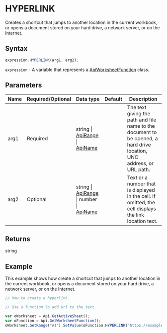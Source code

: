 # HYPERLINK

Creates a shortcut that jumps to another location in the current workbook, or opens a document stored on your hard drive, a network server, or on the Internet.

## Syntax

```javascript
expression.HYPERLINK(arg1, arg2);
```

`expression` - A variable that represents a [ApiWorksheetFunction](../ApiWorksheetFunction.md) class.

## Parameters

| **Name** | **Required/Optional** | **Data type** | **Default** | **Description** |
| ------------- | ------------- | ------------- | ------------- | ------------- |
| arg1 | Required | string \| [ApiRange](../../ApiRange/ApiRange.md) \| [ApiName](../../ApiName/ApiName.md) |  | The text giving the path and file name to the document to be opened, a hard drive location, UNC address, or URL path. |
| arg2 | Optional | string \| [ApiRange](../../ApiRange/ApiRange.md) \| number \| [ApiName](../../ApiName/ApiName.md) |  | Text or a number that is displayed in the cell. If omitted, the cell displays the link location text. |

## Returns

string

## Example

This example shows how create a shortcut that jumps to another location in the current workbook, or opens a document stored on your hard drive, a network server, or on the Internet.

```javascript editor-xlsx
// How to create a hyperlink.

// Use a function to add url to the text.

var oWorksheet = Api.GetActiveSheet();
var oFunction = Api.GetWorksheetFunction();
oWorksheet.GetRange("A1").SetValue(oFunction.HYPERLINK("https://example.com/files/example.xlsx", "Click here"));
```
